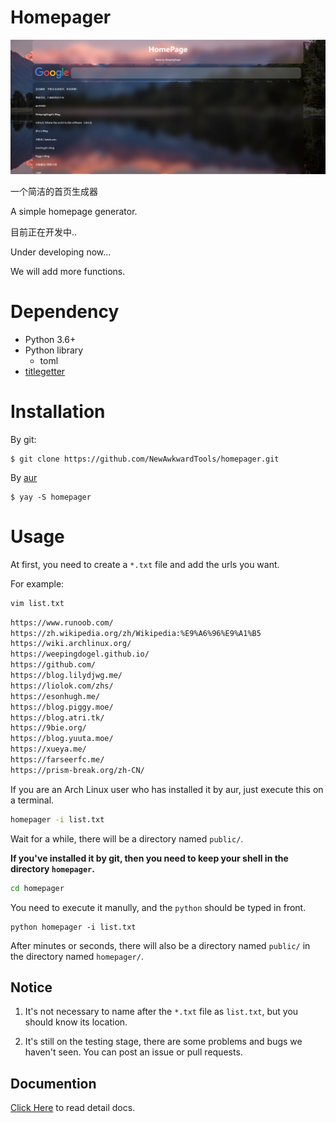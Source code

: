 # Homepager

![](resources/image_2021-08-15_19-41-24.png)

一个简洁的首页生成器

A simple homepage generator.

目前正在开发中..

Under developing now...

We will add more functions.

# Dependency

* Python 3.6+
* Python library
    * toml
* [titlegetter](https://github.com/WeepingDogel/TitleGetter)

# Installation

By git:
```
$ git clone https://github.com/NewAwkwardTools/homepager.git
```

By [aur](https://aur.archlinux.org/packages/homepager/)
```
$ yay -S homepager
```

# Usage

At first, you need to create a `*.txt` file and add the urls you want.

For example:

```bash
vim list.txt 
```

```txt
https://www.runoob.com/
https://zh.wikipedia.org/zh/Wikipedia:%E9%A6%96%E9%A1%B5
https://wiki.archlinux.org/
https://weepingdogel.github.io/
https://github.com/
https://blog.lilydjwg.me/
https://liolok.com/zhs/
https://esonhugh.me/
https://blog.piggy.moe/
https://blog.atri.tk/
https://9bie.org/
https://blog.yuuta.moe/
https://xueya.me/
https://farseerfc.me/ 
https://prism-break.org/zh-CN/
```

If you are an Arch Linux user who has installed it by aur, just execute this on a terminal.

```bash
homepager -i list.txt
```

Wait for a while, there will be a directory named `public/`.


**If you've installed it by git, then you need to keep your shell in the directory `homepager`.**

```bash
cd homepager
```

You need to execute it manully, and the `python` should be typed in front.

```
python homepager -i list.txt
```

After minutes or seconds, there will also be a directory named `public/` in the directory named `homepager/`.

## Notice

1. It's not necessary to name after the  `*.txt` file as `list.txt`, but you should know its location.

2. It's still on the testing stage, there are some problems and bugs we haven't seen. You can post an issue or pull requests.

## Documention

[Click Here]() to read detail docs.